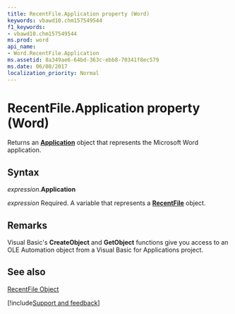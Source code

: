 ```yaml
---
title: RecentFile.Application property (Word)
keywords: vbawd10.chm157549544
f1_keywords:
- vbawd10.chm157549544
ms.prod: word
api_name:
- Word.RecentFile.Application
ms.assetid: 8a349ae6-64bd-363c-ebb8-70341f8ec579
ms.date: 06/08/2017
localization_priority: Normal
---
```



# RecentFile.Application property (Word)

Returns an  **[Application](Word.Application.md)** object that represents the Microsoft Word application.


## Syntax

_expression_.**Application**

_expression_ Required. A variable that represents a **[RecentFile](Word.RecentFile.md)** object.


## Remarks

Visual Basic's  **CreateObject** and **GetObject** functions give you access to an OLE Automation object from a Visual Basic for Applications project.


## See also


[RecentFile Object](Word.RecentFile.md)

[!include[Support and feedback](~/includes/feedback-boilerplate.md)]